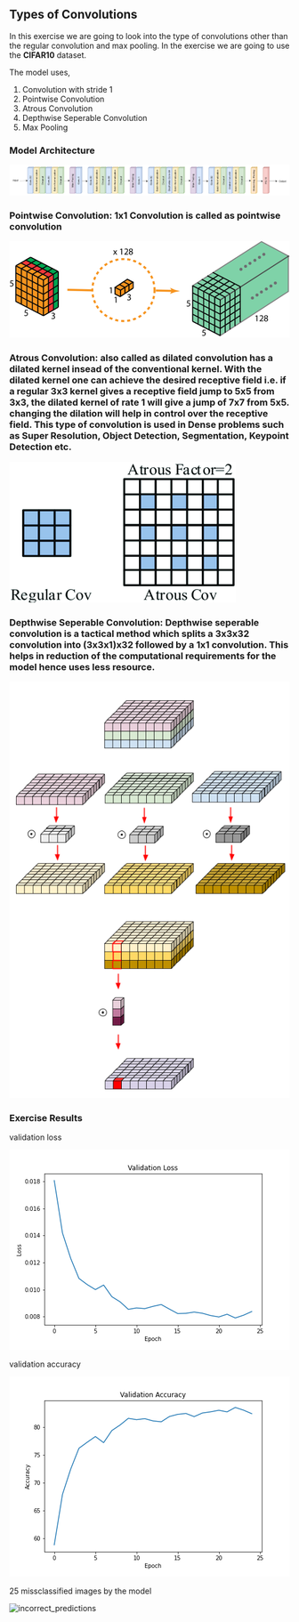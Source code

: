## Types of Convolutions

In this exercise we are going to look into the type of convolutions other than the regular convolution and max pooling. In the exercise we are going to use the **CIFAR10** dataset.

The model uses,

1. Convolution with stride 1
2. Pointwise Convolution
3. Atrous Convolution
4. Depthwise Seperable Convolution
5. Max Pooling

### Model Architecture

![architecture](images/architecture.png)

### Pointwise Convolution: 1x1 Convolution is called as pointwise convolution

![pointwise](images/pointwise.png)

### Atrous Convolution: also called as dilated convolution has a dilated kernel insead of the conventional kernel. With the dilated kernel one can achieve the desired receptive field i.e. if a regular 3x3 kernel gives a receptive field jump to 5x5 from 3x3, the dilated kernel of rate 1 will give a jump of 7x7 from 5x5. changing the dilation will help in control over the receptive field. This type of convolution is used in Dense problems such as Super Resolution, Object Detection, Segmentation, Keypoint Detection etc.

![atrous](images/atrous.png)

### Depthwise Seperable Convolution: Depthwise seperable convolution is a tactical method which splits a 3x3x32 convolution into (3x3x1)x32 followed by a 1x1 convolution. This helps in reduction of the computational requirements for the model hence uses less resource.

![depthwise](images/depthwise.png)

### Exercise Results

validation loss

![loss_change](images/loss_change.png)

validation accuracy

![accuracy_change](images/accuracy_change.png)

25 missclassified images by the model

![incorrect_predictions]([prediction]/incorrect_predictions.png)